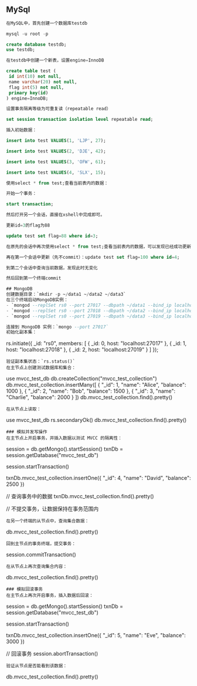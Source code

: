 ## MySql
```sql
在MySQL中，首先创建一个数据库testdb

mysql -u root -p

create database testdb;
use testdb;

在testdb中创建一个新表，设置engine=InnoDB

create table test (
 id int(10) not null,
 name varchar(20) not null,
 flag int(5) not null,
 primary key(id)
) engine=InnoDB;

设置事务隔离等级为可重复读（repeatable read）

set session transaction isolation level repeatable read;

插入初始数据：

insert into test VALUES(1, 'LJP', 27);

insert into test VALUES(2, 'DJE', 42);

insert into test VALUES(3, 'OFW', 61);

insert into test VALUES(4, 'SLX', 15);

使用select * from test;查看当前表内的数据：

开始一个事务：

start transaction;

然后打开另一个会话，直接在xshell中完成即可。

更新id=3的flag为88

update test set flag=88 where id=3;

在原先的会话中再次使用select * from test;查看当前表内的数据，可以发现已经成功更新：

再在第一个会话中更新（先不commit）：update test set flag=100 where id=4;

到第二个会话中查询当前数据，发现此时无变化

然后回到第一个终端commit

## MongoDB
创建数据目录：`mkdir -p ~/data1 ~/data2 ~/data3`  
在三个终端启动MongoDB实例：  
- `mongod --replSet rs0 --port 27017 --dbpath ~/data1 --bind_ip localhost --fork --logpath ~/mongodb1.log`
- `mongod --replSet rs0 --port 27018 --dbpath ~/data2 --bind_ip localhost --fork --logpath ~/mongodb2.log`
- `mongod --replSet rs0 --port 27019 --dbpath ~/data3 --bind_ip localhost --fork --logpath ~/mongodb3.log`

连接到 MongoDB 实例：`mongo --port 27017`  
初始化副本集：  
```
rs.initiate({
  _id: "rs0",
  members: [
    { _id: 0, host: "localhost:27017" },
    { _id: 1, host: "localhost:27018" },
    { _id: 2, host: "localhost:27019" }
  ]
});
```
验证副本集状态：`rs.status()`  
在主节点上创建测试数据库和集合：  
```
use mvcc_test_db
db.createCollection("mvcc_test_collection")
db.mvcc_test_collection.insertMany([
    { "_id": 1, "name": "Alice", "balance": 1000 },
    { "_id": 2, "name": "Bob", "balance": 1500 },
    { "_id": 3, "name": "Charlie", "balance": 2000 }
])
db.mvcc_test_collection.find().pretty()
```
在从节点上读取：  
```
use mvcc_test_db
rs.secondaryOk()
db.mvcc_test_collection.find().pretty()
```
### 模拟并发写操作  
在主节点上开启事务，并插入数据以测试 MVCC 的隔离性：  
```
session = db.getMongo().startSession()
txnDb = session.getDatabase("mvcc_test_db")

session.startTransaction()

txnDb.mvcc_test_collection.insertOne({ "_id": 4, "name": "David", "balance": 2500 })

// 查询事务中的数据
txnDb.mvcc_test_collection.find().pretty()

// 不提交事务，让数据保持在事务范围内
```
在另一个终端的从节点中，查询集合数据：  
```
db.mvcc_test_collection.find().pretty()
```
回到主节点的事务终端，提交事务：  
```
session.commitTransaction()
```
在从节点上再次查询集合内容：  
```
db.mvcc_test_collection.find().pretty()
```
### 模拟回滚事务
在主节点上再次开启事务，插入数据后回滚：  
```
session = db.getMongo().startSession()
txnDb = session.getDatabase("mvcc_test_db")

session.startTransaction()

txnDb.mvcc_test_collection.insertOne({ "_id": 5, "name": "Eve", "balance": 3000 })

// 回滚事务
session.abortTransaction()
```
验证从节点是否能看到该数据：  
```
db.mvcc_test_collection.find().pretty()
```